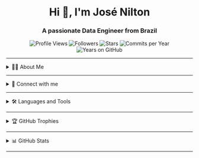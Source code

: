 <h1 align="center">Hi 👋, I'm José Nilton</h1>
<h3 align="center">A passionate Data Engineer from Brazil</h3>

<p align="center">
  <img src="https://komarev.com/ghpvc/?username=nilton94&label=Profile%20views&color=0e75b6&style=flat" alt="Profile Views" />
  <img src="https://img.shields.io/github/followers/Nilton94?label=Followers&style=social" alt="Followers" />
  <img src="https://img.shields.io/github/stars/Nilton94?affiliations=OWNER&style=social" alt="Stars" />
  <img src="https://badges.pufler.dev/commits/yearly/Nilton94" alt="Commits per Year" />
  <img src="https://badges.pufler.dev/years/Nilton94" alt="Years on GitHub" />
</p>

---

<details>
<summary>🧑‍💻 About Me</summary>

<br>

- 🇧🇷 I'm a Data Engineer from Brazil.
- 📚 I'm learning the fundamentals of Data Engineering and starting to explore the world of Generative AI (GenAI).
- 🛠 Technologies I use (some more, some less): **Python**, **SQL**, **Docker**, **PostgreSQL**, **Git**, **Databricks**, **Terraform**, **AWS**.
- 📈 Passionate about transforming data into insights and building reliable data pipelines!

</details>

---

<details>
<summary>🔗 Connect with me</summary>

<br>

<p align="left">
  <a href="https://linkedin.com/in/niltonandrade" target="_blank">
    <img align="center" src="https://raw.githubusercontent.com/rahuldkjain/github-profile-readme-generator/master/src/images/icons/Social/linked-in-alt.svg" alt="Linkedin" height="30" width="40" />
  </a>
  <a href="https://www.hackerrank.com/josenilton1878" target="_blank">
    <img align="center" src="https://raw.githubusercontent.com/rahuldkjain/github-profile-readme-generator/master/src/images/icons/Social/hackerrank.svg" alt="HackerRank" height="30" width="40" />
  </a>
</p>

</details>

---

<details>
<summary>🛠️ Languages and Tools</summary>

<br>

<p align="left">
  <a href="https://aws.amazon.com" target="_blank" rel="noreferrer">
    <img src="https://raw.githubusercontent.com/devicons/devicon/master/icons/amazonwebservices/amazonwebservices-original-wordmark.svg" alt="AWS" width="40" height="40" />
  </a>
  <a href="https://www.docker.com/" target="_blank" rel="noreferrer">
    <img src="https://raw.githubusercontent.com/devicons/devicon/master/icons/docker/docker-original-wordmark.svg" alt="Docker" width="40" height="40" />
  </a>
  <a href="https://git-scm.com/" target="_blank" rel="noreferrer">
    <img src="https://www.vectorlogo.zone/logos/git-scm/git-scm-icon.svg" alt="Git" width="40" height="40" />
  </a>
  <a href="https://www.postgresql.org/" target="_blank" rel="noreferrer">
    <img src="https://raw.githubusercontent.com/devicons/devicon/master/icons/postgresql/postgresql-original-wordmark.svg" alt="PostgreSQL" width="40" height="40" />
  </a>
  <a href="https://pandas.pydata.org/" target="_blank" rel="noreferrer">
    <img src="https://raw.githubusercontent.com/devicons/devicon/master/icons/pandas/pandas-original.svg" alt="Pandas" width="40" height="40" />
  </a>
  <a href="https://www.python.org/" target="_blank" rel="noreferrer">
    <img src="https://raw.githubusercontent.com/devicons/devicon/master/icons/python/python-original.svg" alt="Python" width="40" height="40" />
  </a>
  <a href="https://www.terraform.io/" target="_blank" rel="noreferrer">
    <img src="https://raw.githubusercontent.com/devicons/devicon/master/icons/terraform/terraform-original-wordmark.svg" alt="Terraform" width="40" height="40" />
  </a>
  <a href="https://databricks.com/" target="_blank" rel="noreferrer">
    <img src="https://avatars.githubusercontent.com/u/40742840?s=200&v=4" alt="Databricks" width="40" height="40" />
  </a>
</p>

</details>

---

<details>
<summary>🏆 GitHub Trophies</summary>

<br>

<p align="center">
  <img src="https://github-profile-trophy.vercel.app/?username=nilton94&theme=dark&no-frame=true&no-bg=true&margin-w=4" alt="GitHub Trophies" />
</p>

</details>

---

<details>
<summary>📊 GitHub Stats</summary>

<br>

<p align="center">
  <img src="https://github-readme-stats.vercel.app/api/top-langs?username=nilton94&show_icons=true&locale=en&layout=compact&theme=algolia" alt="Top Languages" height="180px" />
  <img src="https://github-readme-stats.vercel.app/api?username=nilton94&show_icons=true&locale=en&theme=algolia" alt="GitHub Stats" height="180px" />
  <img src="https://github-readme-streak-stats.herokuapp.com/?user=nilton94&theme=algolia" alt="GitHub Streak" height="180px" />
</p>

</details>

---